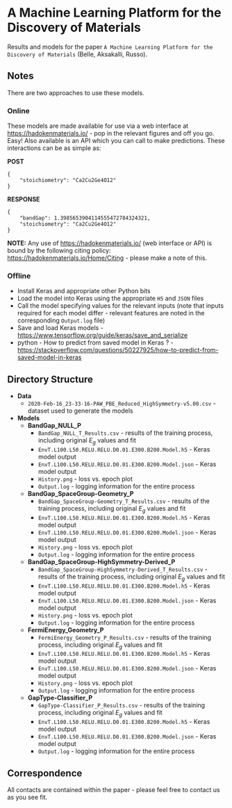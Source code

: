# A Machine Learning Platform for the Discovery of Materials

Results and models for the paper `A Machine Learning Platform for the Discovery of Materials` (Belle, Aksakalli, Russo).

## Notes

There are two approaches to use these models.

### Online

These models are made available for use via a web interface at https://hadokenmaterials.io/ - pop in the relevant figures and off you go. Easy! Also available is an API which you can call to make predictions. These interactions can be as simple as:

**POST**

```
{
	"stoichiometry": "Ca2Cu2Ge4O12"
}
```

**RESPONSE**

```
{
	"bandGap": 1.3985653904114555472784324321,
	"stoichiometry": "Ca2Cu2Ge4O12"
}
```

**NOTE:** Any use of https://hadokenmaterials.io/ (web interface or API) is bound by the following citing policy: https://hadokenmaterials.io/Home/Citing - please make a note of this.

### Offline

 - Install Keras and appropriate other Python bits
 - Load the model into Keras using the appropriate `H5` and `JSON` files
 - Call the model specifying values for the relevant inputs (note that inputs required for each model differ - relevant features are noted in the corresponding `Output.log` file)
 - Save and load Keras models - https://www.tensorflow.org/guide/keras/save_and_serialize
 - python - How to predict from saved model in Keras ? - https://stackoverflow.com/questions/50227925/how-to-predict-from-saved-model-in-keras

## Directory Structure

* **Data**
	- `2020-Feb-16_23-33-16-PAW_PBE_Reduced_HighSymmetry-v5.00.csv` - dataset used to generate the models
* **Models**
	- **BandGap_NULL_P**
		- `BandGap_NULL_T_Results.csv` - results of the training process, including original <i>E<sub>g</sub></i> values and fit
		- `EnvT.L100.L50.RELU.RELU.D0.01.E300.B200.Model.h5` - Keras model output
		- `EnvT.L100.L50.RELU.RELU.D0.01.E300.B200.Model.json` - Keras model output
		- `History.png` - loss vs. epoch plot
		- `Output.log` - logging information for the entire process
	- **BandGap_SpaceGroup-Geometry_P**
		- `BandGap_SpaceGroup-Geometry_T_Results.csv` - results of the training process, including original <i>E<sub>g</sub></i> values and fit
		- `EnvT.L100.L50.RELU.RELU.D0.01.E300.B200.Model.h5` - Keras model output
		- `EnvT.L100.L50.RELU.RELU.D0.01.E300.B200.Model.json` - Keras model output
		- `History.png` - loss vs. epoch plot
		- `Output.log` - logging information for the entire process
	- **BandGap_SpaceGroup-HighSymmetry-Derived_P**
		- `BandGap_SpaceGroup-HighSymmetry-Derived_T_Results.csv` - results of the training process, including original <i>E<sub>g</sub></i> values and fit
		- `EnvT.L100.L50.RELU.RELU.D0.01.E300.B200.Model.h5` - Keras model output
		- `EnvT.L100.L50.RELU.RELU.D0.01.E300.B200.Model.json` - Keras model output
		- `History.png` - loss vs. epoch plot
		- `Output.log` - logging information for the entire process
	- **FermiEnergy_Geometry_P**
		- `FermiEnergy_Geometry_P_Results.csv` - results of the training process, including original <i>E<sub>g</sub></i> values and fit
		- `EnvT.L100.L50.RELU.RELU.D0.01.E300.B200.Model.h5` - Keras model output
		- `EnvT.L100.L50.RELU.RELU.D0.01.E300.B200.Model.json` - Keras model output
		- `History.png` - loss vs. epoch plot
		- `Output.log` - logging information for the entire process
	- **GapType-Classifier_P**
		- `GapType-Classifier_P_Results.csv` - results of the training process, including original <i>E<sub>g</sub></i> values and fit
		- `EnvT.L100.L50.RELU.RELU.D0.01.E300.B200.Model.h5` - Keras model output
		- `EnvT.L100.L50.RELU.RELU.D0.01.E300.B200.Model.json` - Keras model output
		- `Output.log` - logging information for the entire process

## Correspondence

All contacts are contained within the paper  - please feel free to contact us as you see fit.
